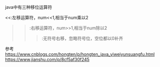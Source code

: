java中有三种移位运算符

<<:左移运算符，num<<1,相当于num乘以2
>>:右移运算符，num>>1,相当于num除以2
>>>:无符号右移，忽略符号位，空位都以0补齐







参考
https://www.cnblogs.com/hongten/p/hongten_java_yiweiyunsuangfu.html
https://www.jianshu.com/p/8cf5af30f245







